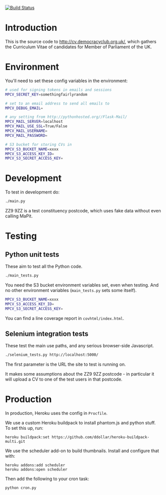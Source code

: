 [![Build Status](https://travis-ci.org/frabcus/mpcv.svg?branch=master)](https://travis-ci.org/frabcus/mpcv)


Introduction
============

This is the source code to http://cv.democracyclub.org.uk/, which gathers the
Curriculum Vitae of candidates for Member of Parliament of the UK.


Environment
===========

You'll need to set these config variables in the environment:

```sh
# used for signing tokens in emails and sessions
MPCV_SECRET_KEY=somethingfairlyrandom

# set to an email address to send all emails to
MPCV_DEBUG_EMAIL=

# any setting from http://pythonhosted.org//Flask-Mail/
MPCV_MAIL_SERVER=localhost
MPCV_MAIL_USE_SSL=True/False
MPCV_MAIL_USERNAME=
MPCV_MAIL_PASSWORD=

# S3 bucket for storing CVs in
MPCV_S3_BUCKET_NAME=xxxx
MPCV_S3_ACCESS_KEY_ID=
MPCV_S3_SECRET_ACCESS_KEY=
```


Development
===========

To test in development do:

```sh
./main.py
```

ZZ9 9ZZ is a test constituency postcode, which uses fake data without even
calling MaPit.


Testing
=======

Python unit tests
-----------------

These aim to test all the Python code.

```sh
./main_tests.py
```

You need the S3 bucket environment variables set, even when testing.
And no other environment variables (`main_tests.py` sets some itself).

```sh
MPCV_S3_BUCKET_NAME=xxxx
MPCV_S3_ACCESS_KEY_ID=
MPCV_S3_SECRET_ACCESS_KEY=
```

You can find a line coverage report in `covhtml/index.html`.


Selenium integration tests
--------------------------

These test the main use paths, and any serious browser-side Javascript.

```sh
./selenium_tests.py http://localhost:5000/
```

The first parameter is the URL the site to test is running on. 

It makes some assumptions about the ZZ9 9ZZ postcode - in particular it will
upload a CV to one of the test users in that postcode.


Production
==========

In production, Heroku uses the config in `Procfile`.

We use a custom Heroku buildpack to install phantom.js and python stuff. To
set this up, run:

```
heroku buildpack:set https://github.com/ddollar/heroku-buildpack-multi.git
```

We use the scheduler add-on to build thumbnails. Install and configure that
with:

```
heroku addons:add scheduler
heroku addons:open scheduler
```

Then add the following to your cron task:

```
python cron.py
```

